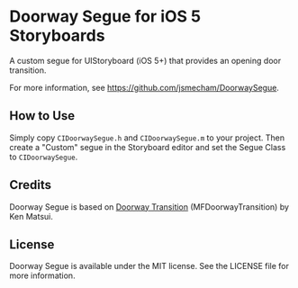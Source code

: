 # Doorway Segue for iOS 5 Storyboards

A custom segue for UIStoryboard (iOS 5+) that provides an opening door
transition.

For more information, see https://github.com/jsmecham/DoorwaySegue.

## How to Use

Simply copy `CIDoorwaySegue.h` and `CIDoorwaySegue.m` to your project. Then
create a "Custom" segue in the Storyboard editor and set the Segue Class to
`CIDoorwaySegue`.

## Credits

Doorway Segue is based on [Doorway Transition](https://github.com/mkftr/DoorwayTransition)
(MFDoorwayTransition) by Ken Matsui.

## License

Doorway Segue is available under the MIT license. See the LICENSE file for
more information.
